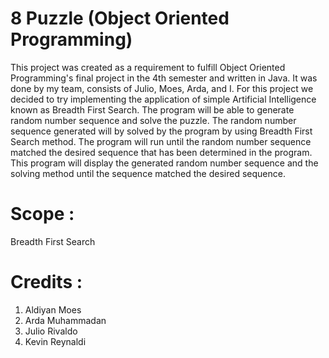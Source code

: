 # 8 Puzzle (Object Oriented Programming)

This project was created as a requirement to fulfill Object Oriented Programming's final project in the 4th semester and written in Java. It was done by my team, consists of Julio, Moes, Arda, and I. For this project we decided to try implementing the application of simple Artificial Intelligence known as Breadth First Search. The program will be able to generate random number sequence and solve the puzzle. The random number sequence generated will by solved by the program by using Breadth First Search method. The program will run until the random number sequence matched the desired sequence that has been determined in the program. This program will display the generated random number sequence and the solving method until the sequence matched the desired sequence.

# Scope :
Breadth First Search

# Credits :
1. Aldiyan Moes
2. Arda Muhammadan
3. Julio Rivaldo
4. Kevin Reynaldi

